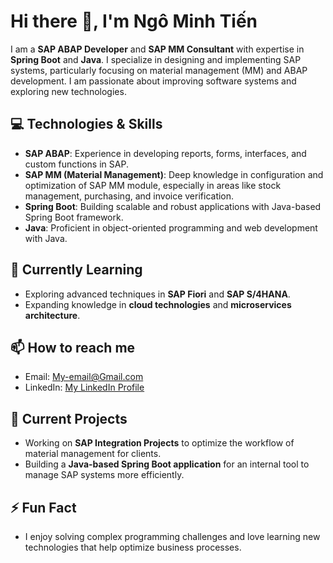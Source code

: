 # Hi there 👋, I'm Ngô Minh Tiến

I am a **SAP ABAP Developer** and **SAP MM Consultant** with expertise in **Spring Boot** and **Java**. I specialize in designing and implementing SAP systems, particularly focusing on material management (MM) and ABAP development. I am passionate about improving software systems and exploring new technologies.

## 💻 Technologies & Skills

- **SAP ABAP**: Experience in developing reports, forms, interfaces, and custom functions in SAP.
- **SAP MM (Material Management)**: Deep knowledge in configuration and optimization of SAP MM module, especially in areas like stock management, purchasing, and invoice verification.
- **Spring Boot**: Building scalable and robust applications with Java-based Spring Boot framework.
- **Java**: Proficient in object-oriented programming and web development with Java.

## 🌱 Currently Learning

- Exploring advanced techniques in **SAP Fiori** and **SAP S/4HANA**.
- Expanding knowledge in **cloud technologies** and **microservices architecture**.

## 📫 How to reach me

- Email: [My-email@Gmail.com](mailto:tien.ngominh.3979@gmail.com)
- LinkedIn: [My LinkedIn Profile](https://www.linkedin.com/in/tien-ngo-minh-898443269/)

## 🔭 Current Projects

- Working on **SAP Integration Projects** to optimize the workflow of material management for clients.
- Building a **Java-based Spring Boot application** for an internal tool to manage SAP systems more efficiently.

## ⚡ Fun Fact

- I enjoy solving complex programming challenges and love learning new technologies that help optimize business processes.

